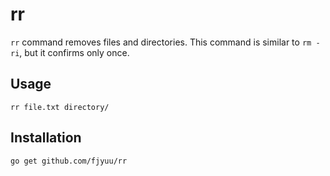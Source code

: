 # rr

`rr` command removes files and directories.
This command is similar to `rm -ri`, but it confirms only once.

## Usage

```
rr file.txt directory/
```

## Installation

```
go get github.com/fjyuu/rr
```
